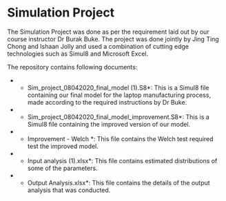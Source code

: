 # Simulation Project
The Simulation Project was done as per the requirement laid out by our course instructor Dr Burak Buke. The project was done jointly by Jing Ting Chong and Ishaan Jolly and used a combination of cutting edge technologies such as Simul8 and Microsoft Excel. 

The repository contains following documents: 


* * Sim_project_08042020_final_model (1).S8*: This is a Simul8 file containing our final model for the laptop manufacturing process, made according to the required instructions by Dr Buke. 
* * Sim_project_08042020_final_model_improvement.S8*: This is a Simul8 file containing the improved version of our model.
* * Improvement - Welch *: This file contains the Welch test required test the improved model.
* * Input analysis (1).xlsx*: This file contains estimated distributions of some of the parameters. 
* * Output Analysis.xlsx*: This file contains the details of the output analysis that was conducted. 
